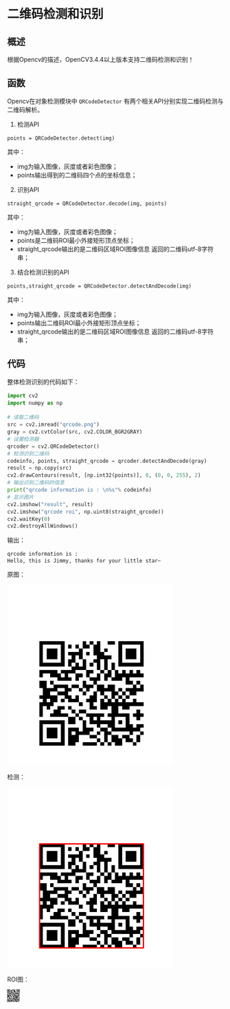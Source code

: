 # 二维码检测和识别

## 概述
根据Opencv的描述，OpenCV3.4.4以上版本支持二维码检测和识别！

## 函数

Opencv在对象检测模块中 `QRCodeDetector` 有两个相关API分别实现二维码检测与二维码解析。

1. 检测API
```
points = QRCodeDetector.detect(img)
```
其中：
- img为输入图像，灰度或者彩色图像；
- points输出得到的二维码四个点的坐标信息；

2. 识别API
```
straight_qrcode = QRCodeDetector.decode(img, points)
```
其中：
- img为输入图像，灰度或者彩色图像；
- points是二维码ROI最小外接矩形顶点坐标；
- straight_qrcode输出的是二维码区域ROI图像信息
返回的二维码utf-8字符串；

3. 结合检测识别的API
```
points,straight_qrcode = QRCodeDetector.detectAndDecode(img)
```
其中：
- img为输入图像，灰度或者彩色图像；
- points输出二维码ROI最小外接矩形顶点坐标；
- straight_qrcode输出的是二维码区域ROI图像信息
返回的二维码utf-8字符串；

## 代码

整体检测识别的代码如下：
```python
import cv2
import numpy as np

# 读取二维码
src = cv2.imread("qrcode.png")
gray = cv2.cvtColor(src, cv2.COLOR_BGR2GRAY)
# 设置检测器
qrcoder = cv2.QRCodeDetector()
# 检测识别二维码
codeinfo, points, straight_qrcode = qrcoder.detectAndDecode(gray)
result = np.copy(src)
cv2.drawContours(result, [np.int32(points)], 0, (0, 0, 255), 2)
# 输出识别二维码的信息
print("qrcode information is : \n%s"% codeinfo)
# 显示图片
cv2.imshow("result", result)
cv2.imshow("qrcode roi", np.uint8(straight_qrcode))
cv2.waitKey(0)
cv2.destroyAllWindows()
```
输出：
```
qrcode information is :
Hello, this is Jimmy, thanks for your little star~
```
原图：

![](qrcode.png)

检测：

![](result.png)

ROI图：

![](qrcode_roi.png)
